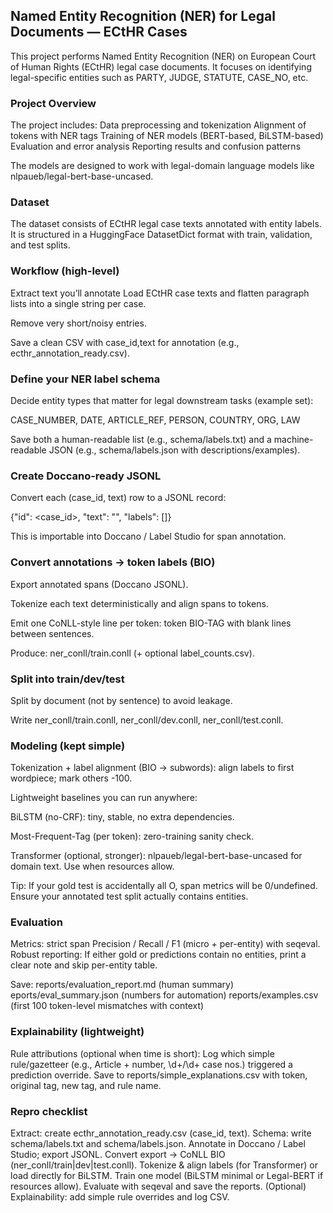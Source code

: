 ## Named Entity Recognition (NER) for Legal Documents — ECtHR Cases
This project performs Named Entity Recognition (NER) on European Court of Human Rights (ECtHR) legal case documents.
It focuses on identifying legal-specific entities such as PARTY, JUDGE, STATUTE, CASE_NO, etc.

### Project Overview
The project includes:
Data preprocessing and tokenization
Alignment of tokens with NER tags
Training of NER models (BERT-based, BiLSTM-based)
Evaluation and error analysis
Reporting results and confusion patterns

The models are designed to work with legal-domain language models like nlpaueb/legal-bert-base-uncased.

### Dataset
The dataset consists of ECtHR legal case texts annotated with entity labels.
It is structured in a HuggingFace DatasetDict format with train, validation, and test splits.

### Workflow (high-level)
Extract text you’ll annotate
Load ECtHR case texts and flatten paragraph lists into a single string per case.

Remove very short/noisy entries.

Save a clean CSV with case_id,text for annotation (e.g., ecthr_annotation_ready.csv).

### Define your NER label schema
Decide entity types that matter for legal downstream tasks (example set):

CASE_NUMBER, DATE, ARTICLE_REF, PERSON, COUNTRY, ORG, LAW

Save both a human-readable list (e.g., schema/labels.txt) and a machine-readable JSON (e.g., schema/labels.json with descriptions/examples).

### Create Doccano-ready JSONL
Convert each (case_id, text) row to a JSONL record:

{"id": <case_id>, "text": "<full case text>", "labels": []}

This is importable into Doccano / Label Studio for span annotation.

### Convert annotations → token labels (BIO)
Export annotated spans (Doccano JSONL).

Tokenize each text deterministically and align spans to tokens.

Emit one CoNLL-style line per token: token <TAB> BIO-TAG with blank lines between sentences.

Produce: ner_conll/train.conll (+ optional label_counts.csv).

### Split into train/dev/test
Split by document (not by sentence) to avoid leakage.

Write ner_conll/train.conll, ner_conll/dev.conll, ner_conll/test.conll.

### Modeling (kept simple)
Tokenization + label alignment (BIO → subwords): align labels to first wordpiece; mark others -100.

Lightweight baselines you can run anywhere:

BiLSTM (no-CRF): tiny, stable, no extra dependencies.

Most-Frequent-Tag (per token): zero-training sanity check.

Transformer (optional, stronger): nlpaueb/legal-bert-base-uncased for domain text. Use when resources allow.

Tip: If your gold test is accidentally all O, span metrics will be 0/undefined. Ensure your annotated test split actually contains entities.

### Evaluation
Metrics: strict span Precision / Recall / F1 (micro + per-entity) with seqeval.
Robust reporting:
If either gold or predictions contain no entities, print a clear note and skip per-entity table.

Save:
reports/evaluation_report.md (human summary)
eports/eval_summary.json (numbers for automation)
reports/examples.csv (first 100 token-level mismatches with context)

### Explainability (lightweight)
Rule attributions (optional when time is short):
Log which simple rule/gazetteer (e.g., Article + number, \d+/\d+ case nos.) triggered a prediction override.
Save to reports/simple_explanations.csv with token, original tag, new tag, and rule name.

### Repro checklist

Extract: create ecthr_annotation_ready.csv (case_id, text).
Schema: write schema/labels.txt and schema/labels.json.
Annotate in Doccano / Label Studio; export JSONL.
Convert export → CoNLL BIO (ner_conll/train|dev|test.conll).
Tokenize & align labels (for Transformer) or load directly for BiLSTM.
Train one model (BiLSTM minimal or Legal-BERT if resources allow).
Evaluate with seqeval and save the reports.
(Optional) Explainability: add simple rule overrides and log CSV.

